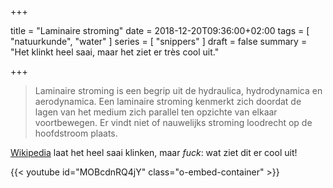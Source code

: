 +++

title = "Laminaire stroming"
date = 2018-12-20T09:36:00+02:00 
tags = [ "natuurkunde", "water" ] 
series = [ "snippers" ] 
draft = false
summary = "Het klinkt heel saai, maar het ziet er très cool uit."

+++

> Laminaire stroming is een begrip uit de hydraulica, hydrodynamica en aerodynamica. Een laminaire stroming kenmerkt zich doordat de lagen van het medium zich parallel ten opzichte van elkaar voortbewegen. Er vindt niet of nauwelijks stroming loodrecht op de hoofdstroom plaats.

[Wikipedia](https://nl.m.wikipedia.org/wiki/Laminaire_stroming) laat het heel saai klinken, maar *fuck*: wat ziet dit er cool uit!

{{< youtube id="MOBcdnRQ4jY" class="o-embed-container" >}}